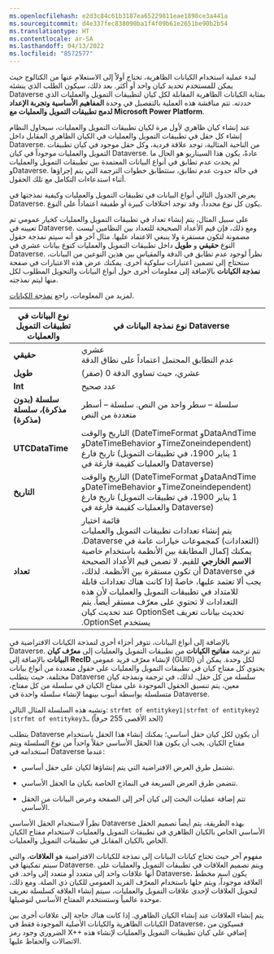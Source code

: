 ```yaml
---
ms.openlocfilehash: e2d3c84c61b3187ea65229811eae1898ce3a441a
ms.sourcegitcommit: d4e337fec838090ba1f4f09b61e2651be90b2b54
ms.translationtype: HT
ms.contentlocale: ar-SA
ms.lasthandoff: 04/13/2022
ms.locfileid: "8572577"
---
```

لبدء عملية استخدام الكيانات الظاهرية، تحتاج أولاً إلى الاستعلام عنها من الكتالوج حيث يمكن للمستخدم تحديد كيان واحد أو أكثر. بعد ذلك، سيكون الطلب الذي ينشئه Dataverse بمثابة الكيانات الظاهرية المقابلة لكل كيان لتطبيقات التمويل والعمليات الذي حددته. تتم مناقشة هذه العملية بالتفصيل في وحدة **المفاهيم الأساسية وتجربة الإعداد لدمج تطبيقات التمويل والعمليات مع Microsoft Power Platform**. 

عند إنشاء كيان ظاهري لأول مرة لكيان تطبيقات التمويل والعمليات، سيحاول النظام إنشاء كل حقل في تطبيقات التمويل والعمليات في الكيان الظاهري المقابل داخل Dataverse. من الناحية المثالية، توجد علاقة فردية، وكل حقل موجود في كيان تطبيقات التمويل والعمليات موجوداً في كيان Dataverse. عادةً، يكون هذا السيناريو هو الحال ما لم يحدث عدم تطابق في أنواع البيانات المعتمدة بين تطبيقات التمويل والعمليات وDataverse. في حالة حدوث عدم تطابق، ستتطابق خطوات الترجمة التي يتم إجراؤها أثناء استدعاءات التكامل مع تلك الحقول.

يعرض الجدول التالي أنواع البيانات في تطبيقات التمويل والعمليات وكيفية نمذجتها في Dataverse. يكون كل نوع محدداً، وقد توجد اختلافات كبيرة أو طفيفة اعتماداً على النوع.

على سبيل المثال، يتم إنشاء تعداد في تطبيقات التمويل والعمليات كخيار عمومي تم تعيينه في Dataverse. ومع ذلك، فإن قيم الأعداد الصحيحة للتعداد بين النظامين ليست مضمونة لتكون مستقرة ولا ينبغي الاعتماد عليها. مثال آخر هو أنه سيتم نمذجة حقول النوع **حقيقي** و **طويل** داخل تطبيقات التمويل والعمليات كنوع بيانات عشري في Dataverse. نظراً لوجود عدم تطابق في الدقة والمقياس بين هذين النوعين من البيانات، ستحتاج إلى تضمين اعتبارات سلوكية أخرى. يمكنك عرض هذه الاعتبارات في صفحة **نمذجة الكيانات** بالإضافة إلى معلومات أخرى حول أنواع البيانات والتحويل المطلوب لكل منها ليتم نمذجته.

لمزيد من المعلومات، راجع [نمذجة الكيانات](/dynamics365/fin-ops-core/dev-itpro/power-platform/entity-modeling/?azure-portal=true).

|     نوع البيانات في تطبيقات التمويل والعمليات    |     نوع نمذجة البيانات في Dataverse                                                                                                                                                                                                                                                                                                                                                                                                                                                                                                                                                 |
|---------------------------------------------------|------------------------------------------------------------------------------------------------------------------------------------------------------------------------------------------------------------------------------------------------------------------------------------------------------------------------------------------------------------------------------------------------------------------------------------------------------------------------------------------------------------------------------------------------------------------------------------|
|     **حقيقي**                                          |     عشري <br /> عدم التطابق المحتمل اعتماداً على نطاق الدقة                                                                                                                                                                                                                                                                                                                                                                                                                                                                                                                  |
|     **طويل**                                          |     عشري، حيث تساوي الدقة 0 (صفر)                                                                                                                                                                                                                                                                                                                                                                                                                                                                                                                                   |
|     **Int**                                           |     عدد صحيح                                                                                                                                                                                                                                                                                                                                                                                                                                                                                                                                                                        |
|     **سلسلة (بدون مذكرة)، سلسلة (مذكرة)**            |     سلسلة – سطر واحد من النص. سلسلة – أسطر متعددة من النص                                                                                                                                                                                                                                                                                                                                                                                                                                                                                                                |
|     **UTCDataTime**                                   |     التاريخ والوقت (DateTimeFormat وDataAndTime وDateTimeBehavior وTimeZoneindependent)  <br />    تاريخ فارغ (1 يناير 1900، في تطبيقات التمويل والعمليات كقيمة فارغة في Dataverse)                                                                                                                                                                                                                                                                                                                                                                                  |
|     **التاريخ‬**                                          |     التاريخ والوقت (DateTimeFormat وDataAndTime وDateTimeBehavior وTimeZoneindependent)   <br />   تاريخ فارغ (1 يناير 1900، في تطبيقات التمويل والعمليات كقيمة فارغة في Dataverse)                                                                                                                                                                                                                                                                                                                                                                                   |
|     **تعداد**                                          |     قائمة اختيار      <br />     يتم إنشاء تعدادات تطبيقات التمويل والعمليات (التعدادات‬‏‫) كمجموعات خيارات عامة في Dataverse. يمكنك إكمال المطابقة بين الأنظمة باستخدام خاصية **الاسم الخارجي** للقيم. لا تضمن قيم الأعداد الصحيحة في Dataverse أن تكون مستقرة بين الأنظمة. لذلك، يجب ألا تعتمد عليها، خاصةً إذا كانت هناك تعدادات قابلة للامتداد في تطبيقات التمويل والعمليات لأن هذه التعدادات لا تحتوي على معرّف مستقر أيضاً. يتم تحديث بيانات تعريف OptionSet عند تحديث كيان يستخدم OptionSet.     |

بالإضافة إلى أنواع البيانات، تتوفر أجزاء أخرى لنمذجة الكيانات الافتراضية في Dataverse. تتم ترجمة **مفاتيح الكيانات** من تطبيقات التمويل والعمليات إلى **معرّف كيان البيانات** بالإضافة إلى **RecID** لإنشاء معرّف فريد عمومي (GUID) لكل وحدة. يمكن أن يحتوي كل مفتاح كيان في تطبيقات التمويل والعمليات على حقول متعددة من أنواع بيانات مختلفة، حيث يتطلب Dataverse سلسلة من كل حقل. لذلك، في ترجمة ونمذجة كيان معين، يتم تنسيق الحقول الموجودة على مفتاح الكيان في سلسلة من كل مفتاح، متسلسلة بواسطة أنبوب بينهما لإنشاء سلسلة واحدة في Dataverse. 

وتشبه هذه السلسلة المثال التالي: `strfmt of entitykey1|strfmt of entitykey2 |strfmt of entitykey3…` (الحد الأقصى 255 حرفاً)

يتطلب Dataverse أن يكون لكل كيان حقل أساسي؛ يمكنك إنشاء هذا الحقل باستخدام مفتاح الكيان. يجب أن يكون هذا الحقل الأساسي حقلاً واحداً من نوع السلسلة ويتم استخدامه في Dataverse عندما:

-   تشتمل طرق العرض الافتراضية التي يتم إنشاؤها لكيان على حقل أساسي.

-   تتضمن طرق العرض السريعة في النماذج الخاصة بكيان ما الحقل الأساسي.

-   تتم إضافة عمليات البحث إلى كيان آخر إلى الصفحة وعرض البيانات من الحقل الأساسي.

نظراً لاستخدام الحقل الأساسي Dataverse بهذه الطريقة، يتم أيضاً تصميم الحقل الأساسي الخاص بالكيان الظاهري في تطبيقات التمويل والعمليات لاستخدام مفتاح الكيان الخاص بالكيان المقابل في تطبيقات التمويل والعمليات.

مفهوم آخر حيث تحتاج كيانات البيانات إلى نمذجة للكيانات الافتراضية هو **العلاقات**، والتي سيتم تمكينها في Dataverse. ويتم تصميم العلاقات في تطبيقات التمويل والعمليات على أنها علاقات واحد إلى متعدد أو متعدد إلى واحد. في Dataverse، يكون اسم مخطط العلاقة موجوداً، ويتم حلها باستخدام المعرّف الفريد العمومي للكيان ذي الصلة. ومع ذلك، لتحويل العلاقات لإحدى علاقات التمويل والعمليات، سيتم إنشاء العلاقة كسلسلة تعريف موحدة عالمياً وستستخدم المفتاح الأساسي لتوصيلها.

يتم إنشاء العلاقات عند إنشاء الكيان الظاهري. إذا كانت هناك حاجة إلى علاقات أخرى بين الكيانات الظاهرية والكيانات الأصلية الموجودة فقط في Dataverse، فسيكون من الضروري وجود رمز X++ إضافي على كيان تطبيقات التمويل والعمليات لإنشاء هذه الاتصالات والحفاظ عليها.

